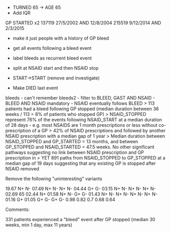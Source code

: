- TURNED 65 -> AGE 65
- Add IQR

GP STARTED x2
137119 27/5/2002 AND 12/8/2004
215519 9/12/2014 AND 2/3/2015


- make it just people with a history of GP bleed
- get all events following a bleed event
- label bleeds as recurrent bleed event
- split at NSAID start and then NSAID stop

- START->START (remove and investigate)
- Make DIED last event

bleeds - can't remember
bleeds2
	- filter to BLEED, GAST AND NSAID
	- BLEED AND NSAID mandatory
	- NSAID eventually follows BLEED
	> 113 patients had a bleed following GP stopped (median duration between 36 weeks / 113 = 8% of patients who stopped GP)
	> NSAID_STOPPED represent 76% of the events following NSAID_START at a median duration of 28 days - e.g. most NSAIDS are 1 month prescriptions or less without co-prescription of a GP
	> 42% of NSAID prescriptions and followed by another NSAID prescription with a median gap of 1 year
	> Median duration between NSAID_STOPPED and GP_STARTED = 13 months, and between GP_STOPPED and NSAID_STARTED = 47.5 weeks. No other significant pathways suggesting no link between NSAID prescription and GP prescription in 
	> YET 891 paths from NSAID_STOPPED to GP_STOPPED at a median gap of 19 days suggesting that any existing GP is stopped after NSAID removed

Remove the following "uninteresting" variants

19.67	N+ N-
07.49	N+ N- N+ N-
04.44	G+ G-
03.15	N+ N- N+ N- N+ N-
02.69	65
02.44	N+
01.58	N+ N- G+ G-
01.43	N+ N- N+ N- N+ N- N+ N-
01.16	G+
01.05	G+ G- G+ G-
0.98
0.82
0.7
0.68
0.64


Comments:

331 patients experienced a "bleed" event after GP stopped (median 30 weeks, min 1 day, max 11 years)


